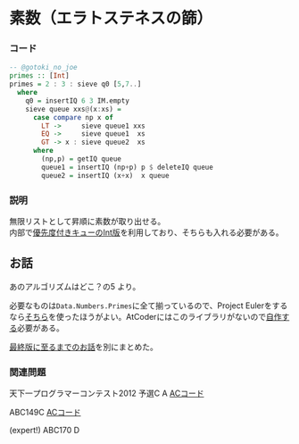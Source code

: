 # 素数（エラトステネスの篩）

### コード

```haskell
-- @gotoki_no_joe
primes :: [Int]
primes = 2 : 3 : sieve q0 [5,7..]
  where
    q0 = insertIQ 6 3 IM.empty
    sieve queue xxs@(x:xs) =
      case compare np x of
        LT ->     sieve queue1 xxs
        EQ ->     sieve queue1  xs
        GT -> x : sieve queue2  xs
      where
        (np,p) = getIQ queue
        queue1 = insertIQ (np+p) p $ deleteIQ queue
        queue2 = insertIQ (x+x)  x queue
```

### 説明

無限リストとして昇順に素数が取り出せる。  
内部で[優先度付きキューのInt版](../../routines/priority-queue.md#int-te-hua-ban)を利用しており、そちらも入れる必要がある。

## お話

あのアルゴリズムはどこ？の5 より。

必要なものは`Data.Numbers.Primes`に全て揃っているので、Project Eulerをするなら[そちら](../../library/data.numbers.primes.md)を使ったほうがよい。AtCoderにはこのライブラリがないので[自作する](eratosutenesuno.md)必要がある。

[最終版に至るまでのお話](../../story/eratosutenesuno.md)を別にまとめた。

### 関連問題

天下一プログラマーコンテスト2012 予選C A [ACコード](https://atcoder.jp/contests/tenka1-2012-qualC/submissions/22739024)  
ABC149C [ACコード](https://atcoder.jp/contests/abc149/submissions/22738962)  
\(expert!\) ABC170 D 

